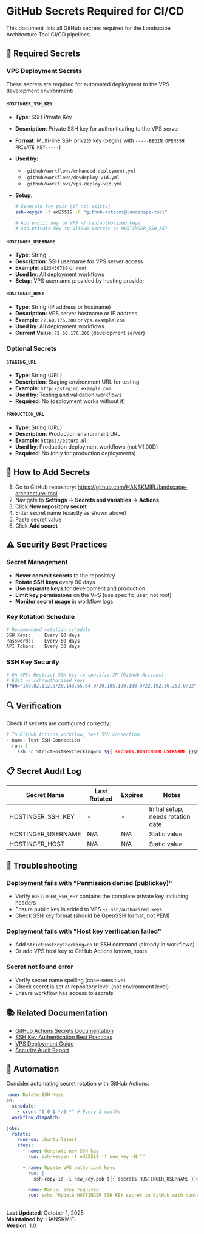 # GitHub Secrets Required for CI/CD

This document lists all GitHub secrets required for the Landscape Architecture Tool CI/CD pipelines.

## 🔐 Required Secrets

### VPS Deployment Secrets

These secrets are required for automated deployment to the VPS development environment:

#### `HOSTINGER_SSH_KEY`

- **Type**: SSH Private Key
- **Description**: Private SSH key for authenticating to the VPS server
- **Format**: Multi-line SSH private key (begins with `-----BEGIN OPENSSH PRIVATE KEY-----`)
- **Used by**:
  - `.github/workflows/enhanced-deployment.yml`
  - `.github/workflows/devdeploy-v1d.yml`
  - `.github/workflows/vps-deploy-v1d.yml`
- **Setup**:

  ```bash
  # Generate key pair (if not exists)
  ssh-keygen -t ed25519 -C "github-actions@landscape-tool"

  # Add public key to VPS ~/.ssh/authorized_keys
  # Add private key to GitHub Secrets as HOSTINGER_SSH_KEY
  ```

#### `HOSTINGER_USERNAME`

- **Type**: String
- **Description**: SSH username for VPS server access
- **Example**: `u123456789` or `root`
- **Used by**: All deployment workflows
- **Setup**: VPS username provided by hosting provider

#### `HOSTINGER_HOST`

- **Type**: String (IP address or hostname)
- **Description**: VPS server hostname or IP address
- **Example**: `72.60.176.200` or `vps.example.com`
- **Used by**: All deployment workflows
- **Current Value**: `72.60.176.200` (development server)

### Optional Secrets

#### `STAGING_URL`

- **Type**: String (URL)
- **Description**: Staging environment URL for testing
- **Example**: `http://staging.example.com`
- **Used by**: Testing and validation workflows
- **Required**: No (deployment works without it)

#### `PRODUCTION_URL`

- **Type**: String (URL)
- **Description**: Production environment URL
- **Example**: `https://optura.nl`
- **Used by**: Production deployment workflows (not V1.00D)
- **Required**: No (only for production deployments)

## 🔧 How to Add Secrets

1. Go to GitHub repository: https://github.com/HANSKMIEL/landscape-architecture-tool
2. Navigate to **Settings** → **Secrets and variables** → **Actions**
3. Click **New repository secret**
4. Enter secret name (exactly as shown above)
5. Paste secret value
6. Click **Add secret**

## ⚠️ Security Best Practices

### Secret Management

- **Never commit secrets** to the repository
- **Rotate SSH keys** every 90 days
- **Use separate keys** for development and production
- **Limit key permissions** on the VPS (use specific user, not root)
- **Monitor secret usage** in workflow logs

### Key Rotation Schedule

```bash
# Recommended rotation schedule
SSH Keys:     Every 90 days
Passwords:    Every 60 days
API Tokens:   Every 30 days
```

### SSH Key Security

```bash
# On VPS: Restrict SSH key to specific IP (GitHub Actions)
# Edit ~/.ssh/authorized_keys
from="140.82.112.0/20,143.55.64.0/20,185.199.108.0/22,192.30.252.0/22" ssh-ed25519 AAAA...
```

## 🔍 Verification

Check if secrets are configured correctly:

```bash
# In GitHub Actions workflow, test SSH connection:
- name: Test SSH Connection
  run: |
    ssh -o StrictHostKeyChecking=no ${{ secrets.HOSTINGER_USERNAME }}@${{ secrets.HOSTINGER_HOST }} "echo 'Connection successful'"
```

## 📋 Secret Audit Log

| Secret Name        | Last Rotated | Expires | Notes                              |
| ------------------ | ------------ | ------- | ---------------------------------- |
| HOSTINGER_SSH_KEY  | -            | -       | Initial setup, needs rotation date |
| HOSTINGER_USERNAME | N/A          | N/A     | Static value                       |
| HOSTINGER_HOST     | N/A          | N/A     | Static value                       |

## 🚨 Troubleshooting

### Deployment fails with "Permission denied (publickey)"

- Verify `HOSTINGER_SSH_KEY` contains the complete private key including headers
- Ensure public key is added to VPS `~/.ssh/authorized_keys`
- Check SSH key format (should be OpenSSH format, not PEM)

### Deployment fails with "Host key verification failed"

- Add `StrictHostKeyChecking=no` to SSH command (already in workflows)
- Or add VPS host key to GitHub Actions known_hosts

### Secret not found error

- Verify secret name spelling (case-sensitive)
- Check secret is set at repository level (not environment level)
- Ensure workflow has access to secrets

## 📚 Related Documentation

- [GitHub Actions Secrets Documentation](https://docs.github.com/en/actions/security-guides/encrypted-secrets)
- [SSH Key Authentication Best Practices](https://www.ssh.com/academy/ssh/keygen)
- [VPS Deployment Guide](../docs/VPS_DEPLOYMENT_INSTRUCTIONS.md)
- [Security Audit Report](../reports/security/COMPREHENSIVE_SECURITY_AUDIT_V1.00D.md)

## 🔄 Automation

Consider automating secret rotation with GitHub Actions:

```yaml
name: Rotate SSH Keys
on:
  schedule:
    - cron: "0 0 1 */3 *" # Every 3 months
  workflow_dispatch:

jobs:
  rotate:
    runs-on: ubuntu-latest
    steps:
      - name: Generate new SSH key
        run: ssh-keygen -t ed25519 -f new_key -N ""

      - name: Update VPS authorized_keys
        run: |
          ssh-copy-id -i new_key.pub ${{ secrets.HOSTINGER_USERNAME }}@${{ secrets.HOSTINGER_HOST }}

      - name: Manual step required
        run: echo "Update HOSTINGER_SSH_KEY secret in GitHub with contents of new_key"
```

---

**Last Updated**: October 1, 2025  
**Maintained by**: HANSKMIEL  
**Version**: 1.0
